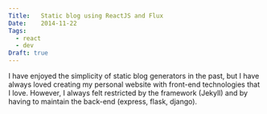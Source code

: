 ```yaml
---
Title:   Static blog using ReactJS and Flux
Date:    2014-11-22
Tags:
  - react
  - dev
Draft: true
---
```


I have enjoyed the simplicity of static blog generators in the past, but I have always loved creating my personal website with front-end technologies that I love. However, I always felt restricted by the framework (Jekyll) and by having to maintain the back-end (express, flask, django). 
